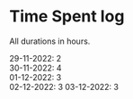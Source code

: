 # Time Spent log

All durations in hours.

29-11-2022: 2  
30-11-2022: 4  
01-12-2022: 3  
02-12-2022: 3
03-12-2022: 3